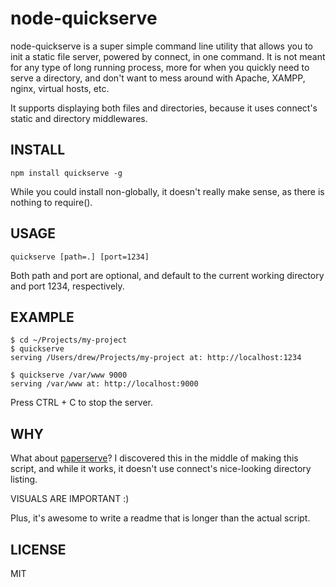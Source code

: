
# node-quickserve

node-quickserve is a super simple command line utility that allows you to init a static file server, powered by connect, in one command. It is not meant for any type of long running process, more for when you quickly need to serve a directory, and don't want to mess around with Apache, XAMPP, nginx, virtual hosts, etc.

It supports displaying both files and directories, because it uses connect's static and directory middlewares.

## INSTALL

    npm install quickserve -g

While you could install non-globally, it doesn't really make sense, as there is nothing to require().

## USAGE

    quickserve [path=.] [port=1234]

Both path and port are optional, and default to the current working directory and port 1234, respectively.

## EXAMPLE

    $ cd ~/Projects/my-project
    $ quickserve
    serving /Users/drew/Projects/my-project at: http://localhost:1234

    $ quickserve /var/www 9000
    serving /var/www at: http://localhost:9000

Press CTRL + C to stop the server.

## WHY

What about [paperserve](https://github.com/StanAngeloff/node-paperserve)? I discovered this in the middle of making this script, and while it works, it doesn't use connect's nice-looking directory listing.

VISUALS ARE IMPORTANT :)

Plus, it's awesome to write a readme that is longer than the actual script.

## LICENSE

MIT